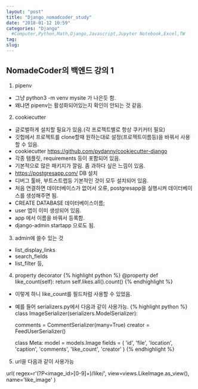 ```yaml
---
layout: "post"
title: "Django_nomadcoder_study"
date: "2018-01-12 10:59"
categories: "Django"
  #Computer,Python,Math,Django,Javascript,Jupyter Notebook,Excel,TW
tag:
slug:
---
```


## NomadeCoder의 백엔드 강의 1

1. pipenv
  - 그냥 python3 -m venv mysite 가 나은듯 함.
  - 왜냐면 pipenv는 활성화되어있는지 확인이 안되는 것 같음.
2. cookiecutter
  - 글로벌하게 설치할 필요가 있음.(각 프로젝트별로 항상 쿠키커터 필요)
  - 깃헙에서 프로젝트를 clone할때 원하는대로 설정(프로젝트이름등)을 바꿔서 사용할 수 있음.
  - cookiecutter https://github.com/pydanny/cookiecutter-django
  - 각종 템플릿, requirements 등이 포함되어 있음.
  - 기본적으로 많은 패키지가 깔림. 좀 과하다 싶은 느낌이 있음.
  - https://postgresapp.com/ DB 설치
  - 디버그 툴바, 부트스트랩등 기본적인 것이 모두 설치되어 있음.
  - 처음 연결하면 데이터베이스가 없어서 오류, postgresapp을 실행시켜 데이터베이스를 생성해주면 됨.
  - CREATE DATABASE 데이터베이스이름;
  - user 앱이 이미 생성되어 있음.
  - app 에서 이름을 바꿔서 등록함.
  - django-admin startapp 으로도 됨.

3. admin에 쓸수 있는 것
  - list_display_links
  - search_fields
  - list_filter 등,

4. property decorator
{% highlight python %}
@property
def like_count(self):
    return self.likes.all().count()
{% endhighlight %}
 - 이렇게 하니 like_count를 필드처럼 사용할 수 있었음.
 - 예를 들어 serializers.py에서 다음과 같이 사용가능.
{% highlight python %}
class ImageSerializer(serializers.ModelSerializer):

    comments = CommentSerializer(many=True)
    creator = FeedUserSerializer()

    class Meta:
        model = models.Image
        fields = (
            'id',
            'file',
            'location',
            'caption',
            'comments',
            'like_count',
            'creator'
        )
{% endhighlight %}
5. url을 다음과 같이 사용가능

url(
        regex=r'(?P<image_id>[0-9]+)/like/',
        view=views.LikeImage.as_view(),
        name='like_image'
    )
